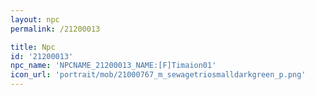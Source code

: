 ```yaml
---
layout: npc
permalink: /21200013

title: Npc
id: '21200013'
npc_name: 'NPCNAME_21200013_NAME:[F]Timaion01'
icon_url: 'portrait/mob/21000767_m_sewagetriosmalldarkgreen_p.png'
---
```

